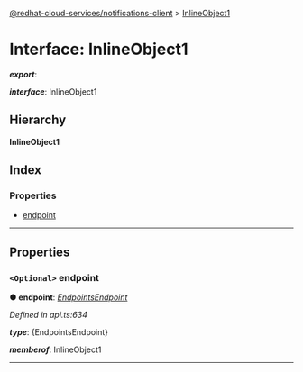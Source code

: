 [@redhat-cloud-services/notifications-client](../README.md) > [InlineObject1](../interfaces/inlineobject1.md)

# Interface: InlineObject1

*__export__*: 

*__interface__*: InlineObject1

## Hierarchy

**InlineObject1**

## Index

### Properties

* [endpoint](inlineobject1.md#endpoint)

---

## Properties

<a id="endpoint"></a>

### `<Optional>` endpoint

**● endpoint**: *[EndpointsEndpoint](endpointsendpoint.md)*

*Defined in api.ts:634*

*__type__*: {EndpointsEndpoint}

*__memberof__*: InlineObject1

___

